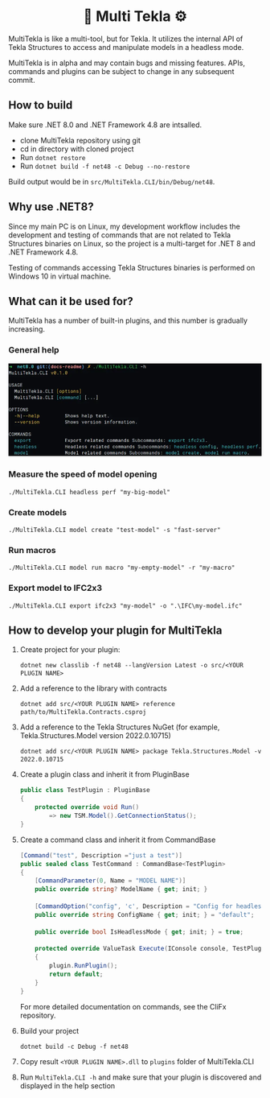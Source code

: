 <h1 align="center"> 🔧 Multi Tekla ⚙️ </h1>

MultiTekla is like a multi-tool, but for Tekla.
It utilizes the internal API of Tekla Structures
to access and manipulate models in a headless mode.

MultiTekla is in alpha and may contain bugs and missing features.
APIs, commands and plugins can be subject to change in any subsequent commit.

## How to build

Make sure .NET 8.0 and .NET Framework 4.8 are intsalled.

- clone MultiTekla repository using git
- cd in directory with cloned project
- Run `dotnet restore`
- Run `dotnet build -f net48 -c Debug --no-restore`

Build output would be in `src/MultiTekla.CLI/bin/Debug/net48`.

## Why use .NET8?

Since my main PC is on Linux, my development workflow
includes the development and testing of commands
that are not related to Tekla Structures binaries on Linux,
so the project is a multi-target for .NET 8 and .NET Framework 4.8.

Testing of commands accessing Tekla Structures binaries
is performed on Windows 10 in virtual machine.

## What can it be used for?

MultiTekla has a number of built-in plugins, and this number is gradually increasing.

### General help

![general help](./assets/readme/general-help.webp)

### Measure the speed of model opening

```shell
./MultiTekla.CLI headless perf "my-big-model"
```

### Create models

```shell
./MultiTekla.CLI model create "test-model" -s "fast-server"
```

### Run macros

```shell
./MultiTekla.CLI model run macro "my-empty-model" -r "my-macro"
```

### Export model to IFC2x3

```shell
./MultiTekla.CLI export ifc2x3 "my-model" -o ".\IFC\my-model.ifc"
```

## How to develop your plugin for MultiTekla

1. Create project for your plugin:

    ```shell
    dotnet new classlib -f net48 --langVersion Latest -o src/<YOUR PLUGIN NAME>
    ```

2. Add a reference to the library with contracts

    ```shell
    dotnet add src/<YOUR PLUGIN NAME> reference path/to/MultiTekla.Contracts.csproj
    ```

3. Add a reference to the Tekla Structures NuGet
(for example, Tekla.Structures.Model version 2022.0.10715)

    ```shell
    dotnet add src/<YOUR PLUGIN NAME> package Tekla.Structures.Model -v 2022.0.10715
    ```

4. Create a plugin class and inherit it from PluginBase

    ```csharp
    public class TestPlugin : PluginBase
    {
        protected override void Run()
            => new TSM.Model().GetConnectionStatus();
    }
    ```

5. Create a command class and inherit it from CommandBase

    ```csharp
    [Command("test", Description ="just a test")]
    public sealed class TestCommand : CommandBase<TestPlugin>
    {
        [CommandParameter(0, Name = "MODEL NAME")]
        public override string? ModelName { get; init; }

        [CommandOption("config", 'c', Description = "Config for headless run")]
        public override string ConfigName { get; init; } = "default";

        public override bool IsHeadlessMode { get; init; } = true;

        protected override ValueTask Execute(IConsole console, TestPlugin plugin)
        {
            plugin.RunPlugin();
            return default;
        }
    }
    ```

    For more detailed documentation on commands, see the CliFx repository.

6. Build your project

    ```shell
    dotnet build -c Debug -f net48
    ```

7. Copy result `<YOUR PLUGIN NAME>.dll` to `plugins` folder of MultiTekla.CLI

8. Run `MultiTekla.CLI -h` and make sure that your plugin is discovered
and displayed in the help section

